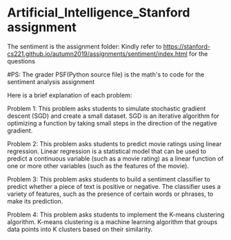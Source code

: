 # Artificial_Intelligence_Stanford assignment

The sentiment is the assignment folder: Kindly refer to https://stanford-cs221.github.io/autumn2019/assignments/sentiment/index.html for the questions

#PS: The grader PSF(Python source file) is the math's to code for the sentiment analysis assignment

Here is a brief explanation of each problem:

Problem 1: This problem asks students to simulate stochastic gradient descent (SGD) and create a small dataset. SGD is an iterative algorithm for optimizing a function by taking small steps in the direction of the negative gradient.

Problem 2: This problem asks students to predict movie ratings using linear regression. Linear regression is a statistical model that can be used to predict a continuous variable (such as a movie rating) as a linear function of one or more other variables (such as the features of the movie).

Problem 3: This problem asks students to build a sentiment classifier to predict whether a piece of text is positive or negative. The classifier uses a variety of features, such as the presence of certain words or phrases, to make its prediction.

Problem 4: This problem asks students to implement the K-means clustering algorithm. K-means clustering is a machine learning algorithm that groups data points into K clusters based on their similarity.
